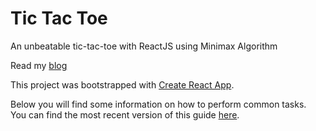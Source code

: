 # Tic Tac Toe
An unbeatable tic-tac-toe with ReactJS using Minimax Algorithm

Read my [blog](https://ayanbag.com/unbeatable-tic-tac-toe-with-minimax-algorithm)

This project was bootstrapped with [Create React App](https://github.com/facebookincubator/create-react-app).

Below you will find some information on how to perform common tasks.<br>
You can find the most recent version of this guide [here](https://github.com/facebookincubator/create-react-app/blob/master/packages/react-scripts/template/README.md).
